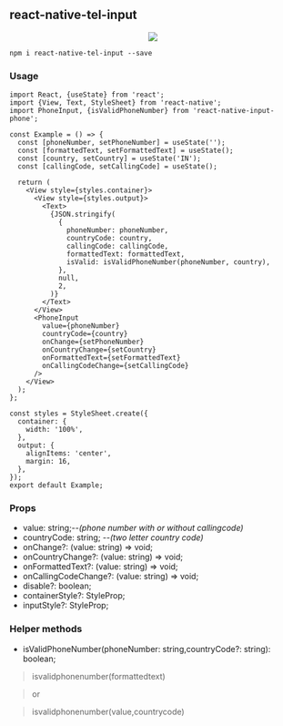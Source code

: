 ## react-native-tel-input

<div align="center">
	<img src="https://user-images.githubusercontent.com/48245207/138543997-524fe036-7f81-4d24-8b37-99b326081d90.gif"/>
</div>

    npm i react-native-tel-input --save
### Usage

	import React, {useState} from 'react';
    import {View, Text, StyleSheet} from 'react-native';
    import PhoneInput, {isValidPhoneNumber} from 'react-native-input-phone';
    
    const Example = () => {
      const [phoneNumber, setPhoneNumber] = useState('');
      const [formattedText, setFormattedText] = useState();
      const [country, setCountry] = useState('IN');
      const [callingCode, setCallingCode] = useState();
    
      return (
        <View style={styles.container}>
          <View style={styles.output}>
            <Text>
              {JSON.stringify(
                {
                  phoneNumber: phoneNumber,
                  countryCode: country,
                  callingCode: callingCode,
                  formattedText: formattedText,
                  isValid: isValidPhoneNumber(phoneNumber, country),
                },
                null,
                2,
              )}
            </Text>
          </View>
          <PhoneInput
            value={phoneNumber}
            countryCode={country}
            onChange={setPhoneNumber}
            onCountryChange={setCountry}
            onFormattedText={setFormattedText}
            onCallingCodeChange={setCallingCode}
          />
        </View>
      );
    };
    
    const styles = StyleSheet.create({
      container: {
        width: '100%',
      },
      output: {
        alignItems: 'center',
        margin: 16,
      },
    });
    export default Example;
    
	
### Props
- value: string;*--(phone number with or without callingcode)*
- countryCode: string; *--(two letter country code)*
- onChange?: (value: string) => void;
- onCountryChange?: (value: string) => void;
- onFormattedText?: (value: string) => void;
- onCallingCodeChange?: (value: string) => void;
- disable?: boolean;
- containerStyle?: StyleProp<ViewStyle>;
- inputStyle?: StyleProp<TextStyle>;

### Helper methods
- isValidPhoneNumber(phoneNumber: string,countryCode?: string): boolean;

>isvalidphonenumber(formattedtext) 

> or

>isvalidphonenumber(value,countrycode)


